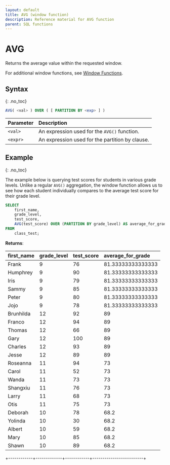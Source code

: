 ```yaml
---
layout: default
title: AVG (window function)
description: Reference material for AVG function
parent: SQL functions
---
```


# AVG

Returns the average value within the requested window.

For additional window functions, see [Window Functions](./window-functions.md).

## Syntax
{: .no_toc}

```sql
AVG( <val> ) OVER ( [ PARTITION BY <exp> ] )
```

| Parameter| Description                                 |
| :--------- | :----------------------------------------------- |
| `<val>`   | An expression used for the `AVG()` function.    |
| `<expr>`  | An expression used for the partition by clause. |

## Example
{: .no_toc}

The example below is querying test scores for students in various grade levels. Unlike a regular `AVG()` aggregation, the window function allows us to see how each student individually compares to the average test score for their grade level.

```sql
SELECT
	first_name,
	grade_level,
	test_score,
	AVG(test_score) OVER (PARTITION BY grade_level) AS average_for_grade
FROM
	class_test;
```

**Returns**:


| first_name | grade_level | test_score |    average_for_grade    |
| :----------| :-----------| :------------|:-------------------------|
| Frank      |           9 |         76 | 81.33333333333333       |
| Humphrey   |           9 |         90 | 81.33333333333333       |
| Iris       |           9 |         79 | 81.33333333333333       |
| Sammy      |           9 |         85 | 81.33333333333333       |
| Peter      |           9 |         80 | 81.33333333333333       |
| Jojo       |           9 |         78 | 81.33333333333333       |
| Brunhilda  |          12 |         92 | 89                      |
| Franco     |          12 |         94 | 89                      |
| Thomas     |          12 |         66 | 89                      |
| Gary       |          12 |        100 | 89                      |
| Charles    |          12 |         93 | 89                      |
| Jesse      |          12 |         89 | 89                      |
| Roseanna   |          11 |         94 | 73                      |
| Carol      |          11 |         52 | 73                      |
| Wanda      |          11 |         73 | 73                      |
| Shangxiu   |          11 |         76 | 73                      |
| Larry      |          11 |         68 | 73                      |
| Otis       |          11 |         75 | 73                      |
| Deborah    |          10 |         78 | 68.2                    |
| Yolinda    |          10 |         30 | 68.2                    |
| Albert     |          10 |         59 | 68.2                    |
| Mary       |          10 |         85 | 68.2                    |
| Shawn      |          10 |         89 | 68.2                    |
+------------+-------------+------------+-------------------------+

